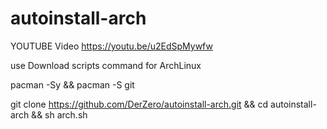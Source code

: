 # autoinstall-arch

YOUTUBE Video https://youtu.be/u2EdSpMywfw

use
Download scripts
command for ArchLinux


pacman -Sy && pacman -S git


git clone https://github.com/DerZero/autoinstall-arch.git && cd autoinstall-arch && sh arch.sh




